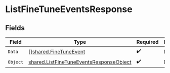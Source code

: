 # ListFineTuneEventsResponse


## Fields

| Field                                                                                                     | Type                                                                                                      | Required                                                                                                  | Description                                                                                               |
| --------------------------------------------------------------------------------------------------------- | --------------------------------------------------------------------------------------------------------- | --------------------------------------------------------------------------------------------------------- | --------------------------------------------------------------------------------------------------------- |
| `Data`                                                                                                    | [][shared.FineTuneEvent](../../../pkg/models/shared/finetuneevent.md)                                     | :heavy_check_mark:                                                                                        | N/A                                                                                                       |
| `Object`                                                                                                  | [shared.ListFineTuneEventsResponseObject](../../../pkg/models/shared/listfinetuneeventsresponseobject.md) | :heavy_check_mark:                                                                                        | N/A                                                                                                       |